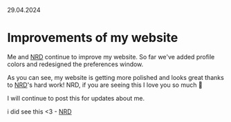 29.04.2024
# Improvements of my website
<!-- what is your github username again -->
Me and [NRD](https://github.com/NRDsstuff) continue to improve my website. So far we've added profile colors and redesigned the preferences window.

As you can see, my website is getting more polished and looks great thanks to [NRD](https://github.com/NRDsstuff)'s hard work! NRD, if you are seeing this I love you so much 💙

I will continue to post this for updates about me.

i did see this <3 - [NRD](https://github.com/NRDsstuff)